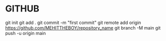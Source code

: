 # GITHUB
git init
git add .
git commit -m "first commit"
git remote add origin https://github.com/MEHITTHEBOY/repository_name
git branch -M main
git push -u origin main
